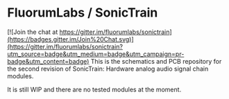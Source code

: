 # FluorumLabs / SonicTrain

[![Join the chat at https://gitter.im/fluorumlabs/sonictrain](https://badges.gitter.im/Join%20Chat.svg)](https://gitter.im/fluorumlabs/sonictrain?utm_source=badge&utm_medium=badge&utm_campaign=pr-badge&utm_content=badge)
This is the schematics and PCB repository for the second revision of SonicTrain: Hardware analog audio signal chain modules.

It is still WIP and there are no tested modules at the moment.
